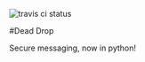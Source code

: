 ![travis ci status](https://travis-ci.org/BillKeenan/dead-drop-python.svg?branch=master)

#Dead Drop

Secure messaging, now in python!
